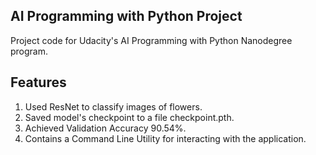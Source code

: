 ## AI Programming with Python Project

Project code for Udacity's AI Programming with Python Nanodegree program.

## Features
1. Used ResNet to classify images of flowers.
2. Saved model's checkpoint to a file checkpoint.pth.
3. Achieved Validation Accuracy 90.54%.
4. Contains a Command Line Utility for interacting with the application.
